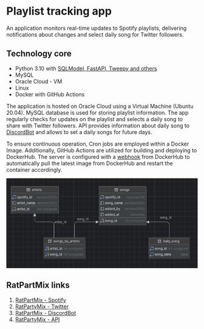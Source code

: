 # Playlist tracking app

An application monitors real-time updates to Spotify playlists,
delivering notifications about changes and select daily song for Twitter followers.

## Technology core

- Python 3.10 with [SQLModel, FastAPI, Tweepy and others](https://github.com/zawislakm/RatPartyMixTracker/blob/master/config_files/requirements.txt)
- MySQL
- Oracle Cloud - VM
- Linux
- Docker with GitHub Actions


The application is hosted on Oracle Cloud using a Virtual Machine (Ubuntu 20.04). MySQL database is used for 
storing playlist information. The app regularly checks for updates on the playlist and selects a 
daily song to share with Twitter followers. API provides information about daily song to 
[DiscordBot]((https://github.com/JakubDralus/discord-bot)) and allows to set a daily songs for future days. 

To ensure continuous operation, Cron jobs are employed within a Docker Image. Additionally,
GitHub Actions are utilized for building and deploying to DockerHub. The server is configured with a
[webhook](https://github.com/adnanh/webhook) from DockerHub to automatically pull the latest 
image from DockerHub and restart the container accordingly.


![database schema](https://github.com/zawislakm/RatPartyMixTracker/blob/master/config_files/database_schema.png)


## RatPartMix links

1. [RatPartMix - Spotify](https://open.spotify.com/playlist/0RHhiQ6hGLKgjE7eqNdXzh?si=42gbm0djRZ25L4x0Tq-d_Q&nd=1)
2. [RatPartyMix - Twitter](https://twitter.com/RatPartyMix)
3. [RatPartMix - DiscordBot](https://github.com/JakubDralus/discord-bot)
4. [RatPartyMix - API](http://130.61.63.141:8888/docs)




